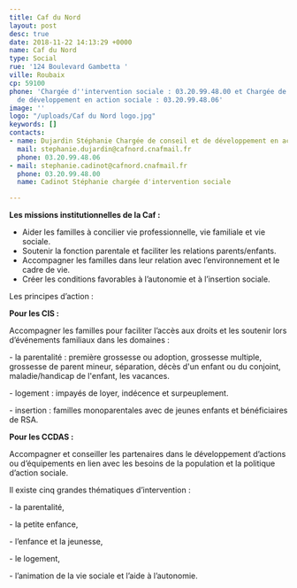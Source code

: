 ```yaml
---
title: Caf du Nord
layout: post
desc: true
date: 2018-11-22 14:13:29 +0000
name: Caf du Nord
type: Social
rue: '124 Boulevard Gambetta '
ville: Roubaix
cp: 59100
phone: 'Chargée d''intervention sociale : 03.20.99.48.00 et Chargée de conseil et
  de développement en action sociale : 03.20.99.48.06'
image: ''
logo: "/uploads/Caf du Nord logo.jpg"
keywords: []
contacts:
- name: Dujardin Stéphanie Chargée de conseil et de développement en action sociale
  mail: stephanie.dujardin@cafnord.cnafmail.fr
  phone: 03.20.99.48.06
- mail: stephanie.cadinot@cafnord.cnafmail.fr
  phone: 03.20.99.48.00
  name: Cadinot Stéphanie chargée d'intervention sociale

---
```

**Les missions institutionnelles de la Caf :** 

* Aider les familles à concilier vie professionnelle, vie familiale et vie sociale.
* Soutenir la fonction parentale et faciliter les relations parents/enfants.
* Accompagner les familles dans leur relation avec l’environnement et le cadre de vie.
* Créer les conditions favorables à l’autonomie et à l’insertion sociale.

Les principes d’action : 

**Pour les CIS :** 

Accompagner les familles pour faciliter l’accès aux droits et les soutenir lors d’événements familiaux dans les domaines : 

\- la parentalité : première grossesse ou adoption, grossesse multiple, grossesse de parent mineur, séparation, décès d'un enfant ou du conjoint, maladie/handicap de l'enfant, les vacances.

\-  logement : impayés de loyer, indécence et surpeuplement.

\-  insertion : familles monoparentales avec de jeunes enfants et bénéficiaires de RSA.

**Pour les CCDAS :** 

Accompagner et conseiller les partenaires dans le développement d’actions ou d’équipements en lien avec les besoins de la population et la politique d’action sociale. 

Il existe cinq grandes thématiques d’intervention : 

\- la parentalité,

\- la petite enfance,

\- l’enfance et la jeunesse, 

\- le logement, 

\- l’animation de la vie sociale et l’aide à l’autonomie.